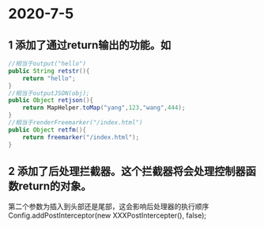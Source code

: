 # 2020-7-5

## 1 添加了通过return输出的功能。如

```java
//相当于output("hello")        
public String retstr(){
	return "hello";
}
//相当于outputJSON(obj);
public Object retjson(){
	return MapHelper.toMap("yang",123,"wang",444);
}
//相当于renderFreemarker("/index.html")
public Object retfm(){
	return freemarker("/index.html");
}

```

## 2 添加了后处理拦截器。这个拦截器将会处理控制器函数return的对象。
   第二个参数为插入到头部还是尾部，这会影响后处理器的执行顺序
   Config.addPostInterceptor(new XXXPostIntercepter(), false); 

